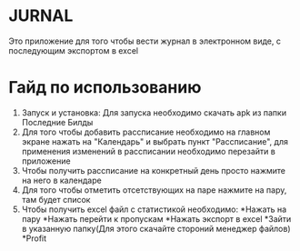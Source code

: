 # JURNAL
Это приложение для того чтобы вести журнал в электронном виде, с последующим экспортом в excel
# Гайд по использованию
1. Запуск и установка:
 Для запуска необходимо скачать apk из папки Последние Билды
2. Для того чтобы добавить рассписание необходимо на главном экране нажать на "Календарь" и выбрать пункт "Рассписание", для применения изменений в рассписании необходимо перезайти в приложение
3. Чтобы получить рассписание на конкретный день просто нажмите на него в календаре
4. Для того чтобы отметить отсетствующих на паре нажмите на пару, там будет список
5. Чтобы получить excel файл с статистикой необходимо:
   *Нажать на пару
   *Нажать перейти к пропускам
   *Нажать экспорт в excel
   *Зайти в указанную папку(Для этого скачайте стороний менеджер файлов)
   *Profit
